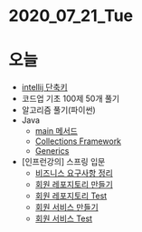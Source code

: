 # 2020_07_21_Tue

# 오늘

- [intellij 단축키](https://www.notion.so/g1moon/intellij-660f21d949404728bfa202e3520caf85)
- 코드업 기초 100제 50개 풀기
- 알고리즘 풀기(파이썬)
- Java
    - [main 메서드](https://www.notion.so/g1moon/main-1f58a532317241e797389100e85ab81f)
    - [Collections Framework](https://www.notion.so/g1moon/Collections-Framework-7c28ca3e4ce948e0aa36877993fcc6f8)
    - [Generics](https://www.notion.so/g1moon/Generics-7cfc0cee9491442a8a393432b007ff94)
- [인프런강의] 스프링 입문
    - [비즈니스 요구사항 정리](https://www.notion.so/g1moon/68892ac8c1b549aea842ac779d28f899)
    - [회원 레포지토리 만들기](https://www.notion.so/g1moon/b6a0b3beabb44f5fafa99830c98841d5)
    - [회원 레포지토리 Test](https://www.notion.so/g1moon/Test-b3eefd852d9347d2900f5d3871c33a98)
    - [회원 서비스 만들기](https://www.notion.so/g1moon/02a1af8a58024af2a8288d949bf4d0c2)
    - [회원 서비스 Test](https://www.notion.so/g1moon/test-c0e2e85e4e274aa8bdcefd8fc0f27e2e)
